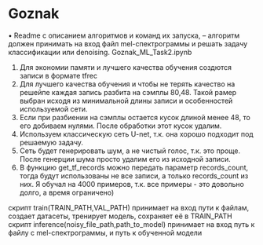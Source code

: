 # Goznak

•	Readme с описанием алгоритмов и команд их запуска, – алгоритм должен принимать на вход файл mel-спектрограммы и решать задачу классификации или denoising.
Goznak_ML_Task2.ipynb
1. Для экономии памяти и лучшего качества обучения создются записи в формате tfrec
2. Для лучшего качества обучения и чтобы не терять качество на решейпе каждая запись разбита на сэмплы 80,48. Такой рамер выбран исходя из минимальной длины записи и особенностей используемой сети.
3. Если при разбиении на сэмплы остается кусок длиной менее 48, то его добиваем нулями. После обработки этот кусок удалим.
4. Используем классическую сеть U-net, т.к. она хорошо подходит под решаемую задачу.
5. Сеть будет генерировать шум, а не чистый голос, т.к. это проще. После генерции шума просто удалим его из исходной записи.
6. В функцию get_tf_records можно передать параметр records_count, тогда будут использованы не все записи, а только records_count из них. Я обучал на 4000 примеров, т.к. все примеры - это довольно долго, а время ограничено)

скрипт train(TRAIN_PATH,VAL_PATH) принимает на вход пути к файлам, создает датасеты, тренирует модель, сохраняет её в TRAIN_PATH
скрипт inference(noisy_file_path,path_to_model) принимает на вход путь к файлу с mel-спектрограммы, и путь к обученной модели
